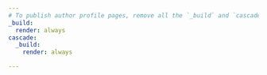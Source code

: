 ```yaml
---
# To publish author profile pages, remove all the `_build` and `cascade` settings below.
_build:
  render: always
cascade:
  _build:
    render: always

---
```



